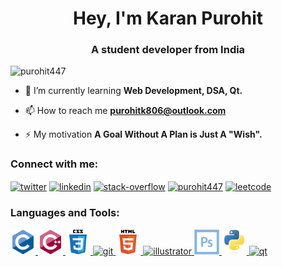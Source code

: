 <h1 align="center">Hey, I'm Karan Purohit</h1>
<h3 align="center">A student developer from India</h3>

<p align="left"> <img src="https://komarev.com/ghpvc/?username=purohit447&label=Profile%20views&color=0e75b6&style=flat" alt="purohit447" /> </p>

- 🌱 I’m currently learning **Web Development, DSA, Qt.**

- 📫 How to reach me **purohitk806@outlook.com**

- ⚡ My motivation **A Goal Without A Plan is Just A "Wish".**

<h3 align="left">Connect with me:</h3>
<p align="left">
<a href="https://twitter.com/purohit_447" target="blank"><img align="center" src="https://cdn.jsdelivr.net/npm/simple-icons@v3/icons/twitter.svg" alt="twitter" height="30%" width="40%" /></a>
<a href="https://linkedin.com/in/karan-purohit-522037202" target="blank"><img align="center" src="https://cdn.jsdelivr.net/npm/simple-icons@3.0.1/icons/linkedin.svg" alt="linkedin" height="30" width="40" /></a>
<a href="https://stackoverflow.com/users/15191182" target="blank"><img align="center" src="https://cdn.jsdelivr.net/npm/simple-icons@3.0.1/icons/stackoverflow.svg" alt="stack-overflow" height="30" width="40" /></a>
<a href="https://www.codechef.com/users/purohit447" target="blank"><img align="center" src="https://cdn.jsdelivr.net/npm/simple-icons@3.1.0/icons/codechef.svg" alt="purohit447" height="30" width="40" /></a>
<a href="https://www.leetcode.com/purohit447" target="blank"><img align="center" src="https://cdn.jsdelivr.net/npm/simple-icons@3.1.0/icons/leetcode.svg" alt="leetcode" height="30" width="40" /></a>
</p>

<h3 align="left">Languages and Tools:</h3>
<p align="left"> <a href="https://www.cprogramming.com/" target="_blank"> <img src="https://raw.githubusercontent.com/devicons/devicon/master/icons/c/c-original.svg" alt="c" width="40" height="40"/> </a> <a href="https://www.w3schools.com/cpp/" target="_blank"> <img src="https://raw.githubusercontent.com/devicons/devicon/master/icons/cplusplus/cplusplus-original.svg" alt="cplusplus" width="40" height="40"/> </a> <a href="https://www.w3schools.com/css/" target="_blank"> <img src="https://raw.githubusercontent.com/devicons/devicon/master/icons/css3/css3-original-wordmark.svg" alt="css3" width="40" height="40"/> </a> <a href="https://git-scm.com/" target="_blank"> <img src="https://www.vectorlogo.zone/logos/git-scm/git-scm-icon.svg" alt="git" width="40" height="40"/> </a> <a href="https://www.w3.org/html/" target="_blank"> <img src="https://raw.githubusercontent.com/devicons/devicon/master/icons/html5/html5-original-wordmark.svg" alt="html5" width="40" height="40"/> </a> <a href="https://www.adobe.com/in/products/illustrator.html" target="_blank"> <img src="https://www.vectorlogo.zone/logos/adobe_illustrator/adobe_illustrator-icon.svg" alt="illustrator" width="40" height="40"/> </a> <a href="https://www.photoshop.com/en" target="_blank"> <img src="https://raw.githubusercontent.com/devicons/devicon/master/icons/photoshop/photoshop-line.svg" alt="photoshop" width="40" height="40"/> </a> <a href="https://www.python.org" target="_blank"> <img src="https://raw.githubusercontent.com/devicons/devicon/master/icons/python/python-original.svg" alt="python" width="40" height="40"/> </a> <a href="https://www.qt.io/" target="_blank"> <img src="https://upload.wikimedia.org/wikipedia/commons/0/0b/Qt_logo_2016.svg" alt="qt" width="40" height="40"/> </a> </p>
